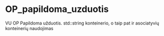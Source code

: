 # OP_papildoma_uzduotis
 VU OP Papildoma užduotis. std::string konteinerio, o taip pat ir asociatyvių konteinerių naudojimas
